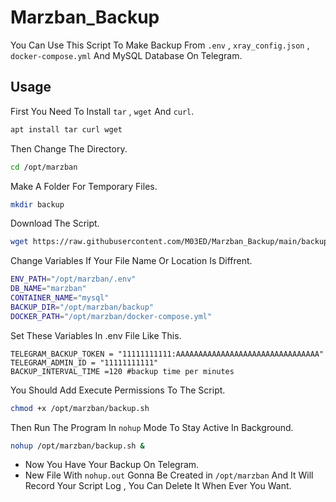 # Marzban_Backup
You Can Use This Script To Make Backup From `.env` , `xray_config.json` , `docker-compose.yml` And MySQL Database On Telegram.
## Usage
First You Need To Install `tar` , `wget` And `curl`.
```bash
apt install tar curl wget
```
Then Change The Directory.
```bash
cd /opt/marzban
```
Make A Folder For Temporary Files.
```bash
mkdir backup
```
Download The Script.
```bash 
wget https://raw.githubusercontent.com/M03ED/Marzban_Backup/main/backup.sh
```
Change Variables If Your File Name Or Location Is Diffrent.
```bash
ENV_PATH="/opt/marzban/.env"
DB_NAME="marzban"
CONTAINER_NAME="mysql"
BACKUP_DIR="/opt/marzban/backup"
DOCKER_PATH="/opt/marzban/docker-compose.yml"
```
Set These Variables In .env File Like This.
```env
TELEGRAM_BACKUP_TOKEN = "11111111111:AAAAAAAAAAAAAAAAAAAAAAAAAAAAAAAA"
TELEGRAM_ADMIN_ID = "11111111111"
BACKUP_INTERVAL_TIME =120 #backup time per minutes
```
You Should Add Execute Permissions To The Script.
```bash
chmod +x /opt/marzban/backup.sh
```
Then Run The Program In `nohup` Mode To Stay Active In Background.
```bash
nohup /opt/marzban/backup.sh &
```
- Now You Have Your Backup On Telegram.
- New File With `nohup.out` Gonna Be Created in `/opt/marzban` And It Will Record Your Script Log , You Can Delete It When Ever You Want.
